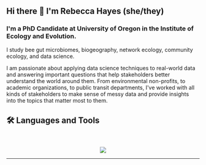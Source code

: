 ## Hi there 👋 I'm Rebecca Hayes (she/they)  

### I'm a PhD Candidate at University of Oregon in the Institute of Ecology and Evolution.  

I study bee gut microbiomes, biogeography, network ecology, community ecology, and data science.  

I am passionate about applying data science techniques to real-world data and answering important questions that help stakeholders better understand the world around them. From environmental non-profits, to academic organizations, to public transit departments, I've worked with all kinds of stakeholders to make sense of messy data and provide insights into the topics that matter most to them.

## 🛠️ Languages and Tools

<br>

<p align="center">
  <img src="https://skillicons.dev/icons?i=r,py,git,latex,postgres,vscode,windows" />
</p>

<hr>




<!--
**hayesrebecca/hayesrebecca** is a ✨ _special_ ✨ repository because its `README.md` (this file) appears on your GitHub profile.

Here are some ideas to get you started:

- 🔭 I’m currently working on ...
- 🌱 I’m currently learning ...
- 👯 I’m looking to collaborate on ...
- 🤔 I’m looking for help with ...
- 💬 Ask me about ...
- 📫 How to reach me: ...
- 😄 Pronouns: ...
- ⚡ Fun fact: ...
-->

